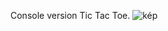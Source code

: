 Console version Tic Tac Toe.
![kép](https://github.com/jm09as/TicTacToeConsole/assets/74662035/4fa68682-8e5b-4773-bf95-a4d245687a25)
